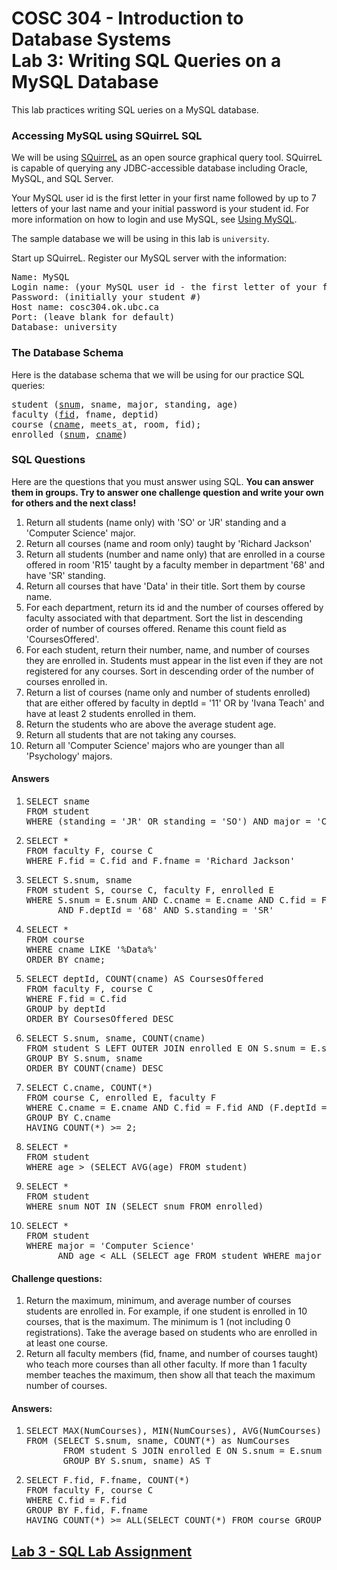 # COSC 304 - Introduction to Database Systems<br>Lab 3: Writing SQL Queries on a MySQL Database

This lab practices writing SQL ueries on a MySQL database.

### Accessing MySQL using SQuirreL SQL

We will be using [SQuirreL](http://squirrel-sql.sourceforge.net) as an open source graphical query tool.  SQuirreL is capable of querying any JDBC-accessible database including Oracle, MySQL, and SQL Server.

Your MySQL user id is the first letter in your first name followed by up to 7 letters of your last name and your initial password is your student id.  For more information on how to login and use MySQL, see <a href="http://people.ok.ubc.ca/rlawrenc/teaching/304/Notes/mysql.html">Using MySQL</a>.

The sample database we will be using in this lab is `university`.

Start up SQuirreL.  Register our MySQL server with the information:

<pre>
Name: MySQL
Login name: (your MySQL user id - the first letter of your first name followed by up to 7 letters of your last name)
Password: (initially your student #)
Host name: cosc304.ok.ubc.ca
Port: (leave blank for default)
Database: university
</pre>

### The Database Schema

Here is the database schema that we will be using for our practice SQL queries:

<pre>
student (<u>snum</u>, sname, major, standing, age)
faculty (<u>fid</u>, fname, deptid)
course (<u>cname</u>, meets_at, room, fid);
enrolled (<u>snum</u>, <u>cname</u>)
</pre>


### SQL Questions

Here are the questions that you must answer using SQL. **You can answer them in groups.  Try to answer one challenge question and write your own for others and the next class!**

<ol>
<li>Return all students (name only) with 'SO' or 'JR' standing and a 'Computer Science' major.</li>
<li>Return all courses (name and room only) taught by 'Richard Jackson'</li>
<li>Return all students (number and name only) that are enrolled in a course offered in room 'R15' taught by a faculty member in department '68' and have 'SR' standing.</li>
<li>Return all courses that have 'Data' in their title.  Sort them by course name.</li>
<li>For each department, return its id and the number of courses offered by faculty associated with that department.  Sort the list in descending order of number of courses offered.  Rename this count field as 'CoursesOffered'.</li>
<li>For each student, return their number, name, and number of courses they are enrolled in.  Students must appear in the list even if they are not registered for any courses.  Sort in descending order of the number of courses enrolled in.</li>
<li>Return a list of courses (name only and number of students enrolled) that are either offered by faculty in deptId = '11' OR by 'Ivana Teach' and have at least 2 students enrolled in them.</li>
<li>Return the students who are above the average student age.</li>
<li>Return all students that are not taking any courses.</li>
<li>Return all 'Computer Science' majors who are younger than all 'Psychology' majors.</li>
</ol>


#### Answers

<ol>
<li><pre>SELECT sname
FROM student
WHERE (standing = 'JR' OR standing = 'SO') AND major = 'Computer Science'</pre></li>

<li><pre>SELECT *
FROM faculty F, course C
WHERE F.fid = C.fid and F.fname = 'Richard Jackson'</pre></li>

<li><pre>SELECT S.snum, sname
FROM student S, course C, faculty F, enrolled E
WHERE S.snum = E.snum AND C.cname = E.cname AND C.fid = F.fid AND C.room = 'R15' 
      AND F.deptId = '68' AND S.standing = 'SR'</pre></li>

<li><pre>SELECT *
FROM course
WHERE cname LIKE '%Data%'
ORDER BY cname;</pre></li>

<li><pre>SELECT deptId, COUNT(cname) AS CoursesOffered
FROM faculty F, course C
WHERE F.fid = C.fid
GROUP by deptId
ORDER BY CoursesOffered DESC</pre></li>

<li><pre>SELECT S.snum, sname, COUNT(cname)
FROM student S LEFT OUTER JOIN enrolled E ON S.snum = E.snum
GROUP BY S.snum, sname
ORDER BY COUNT(cname) DESC</pre></li>

<li><pre>SELECT C.cname, COUNT(*)
FROM course C, enrolled E, faculty F
WHERE C.cname = E.cname AND C.fid = F.fid AND (F.deptId = '11' OR F.fname = 'Ivana Teach')
GROUP BY C.cname
HAVING COUNT(*) >= 2;</pre></li>

<li><pre>SELECT *
FROM student
WHERE age > (SELECT AVG(age) FROM student)
</pre></li>

<li><pre>SELECT *
FROM student
WHERE snum NOT IN (SELECT snum FROM enrolled)</pre></li>

<li><pre>SELECT *
FROM student
WHERE major = 'Computer Science' 
      AND age < ALL (SELECT age FROM student WHERE major = 'Psychology')</pre></li>
</ol>


#### Challenge questions:

<ol>
<li>Return the maximum, minimum, and average number of courses students are enrolled in.  For example, if one student is enrolled in 10 courses, that is the maximum.  The minimum is 1 (not including 0 registrations).  Take the average based on students who are enrolled in at least one course.</li>
<li>Return all faculty members (fid, fname, and number of courses taught) who teach more courses than all other faculty.  If more than 1 faculty member teaches the maximum, then show all that teach the maximum number of courses.</li>
</ol>

#### Answers:

<ol>
<li><pre>SELECT MAX(NumCourses), MIN(NumCourses), AVG(NumCourses)
FROM (SELECT S.snum, sname, COUNT(*) as NumCourses
       FROM student S JOIN enrolled E ON S.snum = E.snum
       GROUP BY S.snum, sname) AS T</pre></li>

<li><pre>SELECT F.fid, F.fname, COUNT(*)
FROM faculty F, course C
WHERE C.fid = F.fid
GROUP BY F.fid, F.fname
HAVING COUNT(*) >= ALL(SELECT COUNT(*) FROM course GROUP BY fid)</pre></li>
</ol>

## [Lab 3 - SQL Lab Assignment](assign/)
